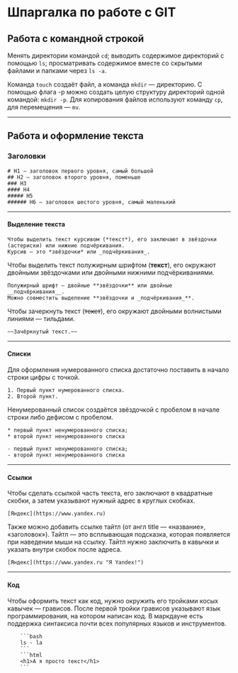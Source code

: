 # Шпаргалка по работе с GIT

## Работа с командной строкой

Менять директории командой ```cd```;
выводить содержимое директорий с помощью ```ls```;
просматривать содержимое вместе со скрытыми файлами и папками через ```ls -a```.


Команда ```touch``` создаёт файл, а команда ```mkdir``` — директорию.
С помощью флага -p можно создать целую структуру директорий одной командой: ```mkdir -p```.
Для копирования файлов используют команду ```cp```, для перемещения — ```mv```.




___
## Работа и оформление текста
### Заголовки


```
# H1 — заголовок первого уровня, самый большой
## H2 — заголовок второго уровня, поменьше
### H3
#### H4
##### H5
###### H6 — заголовок шестого уровня, самый маленький
```
___

#### Выделение текста
```
Чтобы выделить текст курсивом (*текст*), его заключают в звёздочки (астериски) или нижние подчёркивания.
Курсив — это *звёздочки* или _подчёркивания_. 
```

Чтобы выделить текст полужирным шрифтом (**текст**), его окружают двойными звёздочками или двойными нижними подчёркиваниями.

```
Полужирный шрифт — двойные **звёздочки** или двойные __подчёркивания__.
Можно совместить выделение **звёздочки и _подчёркивания_**.
```


Чтобы зачеркнуть текст (~~текст~~), его окружают двойными волнистыми линиями — тильдами.

```
~~Зачёркнутый текст.~~
``` 

___


#### Списки

Для оформления нумерованного списка достаточно поставить в начало строки цифры с точкой.
```
1. Первый пункт нумерованного списка.
2. Второй пункт.
```


Ненумерованный список создаётся звёздочкой с пробелом в начале строки либо дефисом с пробелом.
```
* первый пункт ненумерованного списка;
* второй пункт ненумерованного списка

- первый пункт ненумерованного списка;
- второй пункт ненумерованного списка
```
___

#### Ссылки
Чтобы сделать ссылкой часть текста, его заключают в квадратные скобки, а затем указывают нужный адрес в круглых скобках.

```
[Яндекс](https://www.yandex.ru) 
```

Также можно добавить ссылке тайтл (от англ title — «название», «заголовок»). Тайтл — это всплывающая подсказка, которая появляется при наведении мыши на ссылку. Тайтл нужно заключить в кавычки и указать внутри скобок после адреса.

```
[Яндекс](https://www.yandex.ru "Я Yandex!") 
```

___

#### Код

Чтобы оформить текст как код, нужно окружить его тройками косых кавычек — грависов. После первой тройки грависов указывают язык программирования, на котором написан код. В маркдауне есть поддержка синтаксиса почти всех популярных языков и инструментов.
```
    ```bash
    ls - la
    ```
    ```html
    <h1>А я просто текст</h1>
    ``` 
```